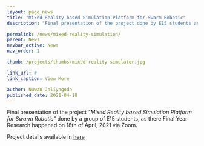 ```yaml
---
layout: page_news
title: "Mixed Reality based Simulation Platform for Swarm Robotic"
description: "Final presentation of the project done by E15 students as there Final Year Research"

permalink: /news/mixed-reality-simulation/
parent: News
navbar_active: News
nav_order: 1

thumb: /projects/thumbs/mixed-reality-simulator.jpg

link_url: #
link_caption: View More

author: Nuwan Jaliyagoda
published_date: 2021-04-18
---
```


Final presentation of the project *"Mixed Reality based Simulation Platform for Swarm Robotic"* done by a group of E15 students, as there Final Year Research happened on 18th of April, 2021 via Zoom.

Project details available in <a href="{% link projects/pages/5_Mixed_Reality_Simulations.md %}">here</a>
